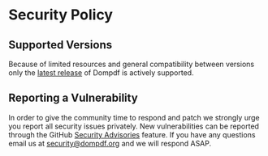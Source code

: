 # Security Policy

## Supported Versions

Because of limited resources and general compatibility 
between versions only the [latest release](https://github.com/dompdf/php-svg-lib/releases) of Dompdf 
is actively supported.

## Reporting a Vulnerability

In order to give the community time to respond and patch 
we strongly urge you report all security issues privately. 
New vulnerabilities can be reported through the GitHub
[Security Advisories](https://github.com/dompdf/php-svg-lib/security/advisories) 
feature. If you have any questions email us at security@dompdf.org and 
we will respond ASAP.
